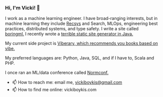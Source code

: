 ### Hi, I'm Vicki! 👋

<!--
**veekaybee/veekaybee** is a ✨ _special_ ✨ repository because its `README.md` (this file) appears on your GitHub profile.

Here are some ideas to get you started:

- 🔭 I’m currently working on ...
- 🌱 I’m currently learning ...
- 👯 I’m looking to collaborate on ...
- 🤔 I’m looking for help with ...
- 💬 Ask me about ...

- 😄 Pronouns: ...
- ⚡ Fun fact: ...
-->

I work as a machine learning engineer. I have broad-ranging interests, but in machine learning they include [Recsys](https://vickiboykis.com/2021/10/28/recsys-2021-recap/) and Search, MLOps, engineering best practices, distributed systems, and type safety. I write a site called [boringml.](https://boringml.com/) I recently wrote a [terrible static site generator in Java.](https://github.com/veekaybee/caffeine)

My current side project is [Viberary, which recommends you books based on vibe.](https://vickiboykis.com/2022/12/05/the-cloudy-layers-of-modern-day-programming/)

My preferred languages are: Python, Java, SQL, and if I have to, Scala and PHP. 

I once ran an ML/data conference called [Normconf.](https://normconf.com/)

- 📫 How to reach me: email me, vickiboykis@gmail.com
- 📫 How to find me online: vickiboykis.com
